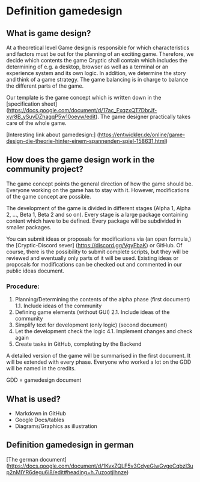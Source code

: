 # Definition gamedesign

## What is game design?
At a theoretical level Game design is responsible for which characteristics and factors must be out for the planning of an exciting game. Therefore, we decide which contents the game Cryptic shall contain which includes the determining of e.g. a desktop, browser as well as a terminal or an experience system and its own logic. In addition, we determine the story and think of a game strategy. The game balancing is in charge to balance the different parts of the game.

Our template is the game concept which is written down in the [specification sheet] (https://docs.google.com/document/d/17ac_FxqzxQT7DbrJf-xyr8B_ySuvDZhagqP5w10oeyw/edit). The game designer practically takes care of the whole game.

[Interesting link about gamedesign:] (https://entwickler.de/online/game-design-die-theorie-hinter-einem-spannenden-spiel-158631.html)

## How does the game design work in the community project?
The game concept points the general direction of how the game should be. Everyone working on the game has to stay with it. However, modifications of the game concept are possible.

The development of the game is divided in different stages (Alpha 1, Alpha 2, …, Beta 1, Beta 2 and so on). Every stage is a large package containing content which have to be defined. Every package will be subdivided in smaller packages.

You can submit ideas or proposals for modifications via (an open formula,) the [Cryptic-Discord sever] (https://discord.gg/VgyFbaK) or GitHub. Of course, there is the possibility to submit complete scripts, but they will be reviewed and eventually only parts of it will be used. Existing ideas or proposals for modifications can be checked out and commented in our public ideas document.

### Procedure:
1.  Planning/Determining the contents of the alpha phase (first document)
    1.1. Include ideas of the community
2.	Defining game elements (without GUI)
    2.1. Include ideas of the community
3.	Simplify text for development (only logic) (second document)
4.	Let the development check the logic
    4.1. Implement changes and check again
5.	Create tasks in GitHub, completing by the Backend

A detailed version of the game will be summarised in the first document. It will be extended with every phase. Everyone who worked a lot on the GDD will be named in the credits.

GDD = gamedesign document

## What is used?
- Markdown in GitHub
- Google Docs/tables
- Diagrams/Graphics as illustration

## Definition gamedesign in german
[The german document] (https://docs.google.com/document/d/1KvxZQLF5v3CdyeGlwGvgeCqbzI3up2nMIYR6degu6i8/edit#heading=h.7uzootjlhnze)
